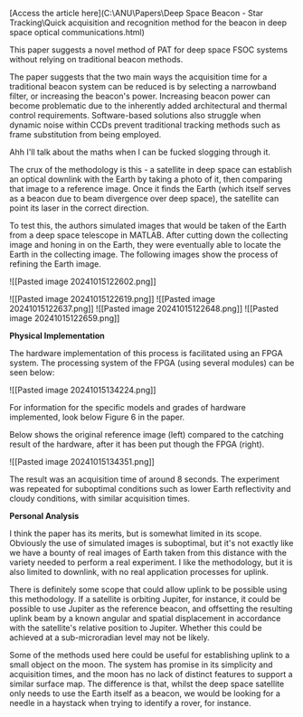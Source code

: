 [Access the article here](C:\ANU\Papers\Deep Space Beacon - Star Tracking\Quick acquisition and recognition method for the beacon in deep space optical communications.html)

This paper suggests a novel method of PAT for deep space FSOC systems without relying on traditional beacon methods.

The paper suggests that the two main ways the acquisition time for a traditional beacon system can be reduced is by selecting a narrowband filter, or increasing the beacon's power. Increasing beacon power can become problematic due to the inherently added architectural and thermal control requirements. Software-based solutions also struggle when dynamic noise within CCDs prevent traditional tracking methods such as frame substitution from being employed.

Ahh I'll talk about the maths when I can be fucked slogging through it.

The crux of the methodology is this - a satellite in deep space can establish an optical downlink with the Earth by taking a photo of it, then comparing that image to a reference image. Once it finds the Earth (which itself serves as a beacon due to beam divergence over deep space), the satellite can point its laser in the correct direction.

To test this, the authors simulated images that would be taken of the Earth from a deep space telescope in MATLAB. After cutting down the collecting image and honing in on the Earth, they were eventually able to locate the Earth in the collecting image. The following images show the process of refining the Earth image.

![[Pasted image 20241015122602.png]]

![[Pasted image 20241015122619.png]]
![[Pasted image 20241015122637.png]]
![[Pasted image 20241015122648.png]]
![[Pasted image 20241015122659.png]]

**Physical Implementation**

The hardware implementation of this process is facilitated using an FPGA system. The processing system of the FPGA (using several modules) can be seen below:

![[Pasted image 20241015134224.png]]

For information for the specific models and grades of hardware implemented, look below Figure 6 in the paper.

Below shows the original reference image (left) compared to the catching result of the hardware, after it has been put though the FPGA (right).

![[Pasted image 20241015134351.png]]

The result was an acquisition time of around 8 seconds. The experiment was repeated for suboptimal conditions such as lower Earth reflectivity and cloudy conditions, with similar acquisition times.

**Personal Analysis**

I think the paper has its merits, but is somewhat limited in its scope. Obviously the use of simulated images is suboptimal, but it's not exactly like we have a bounty of real images of Earth taken from this distance with the variety needed to perform a real experiment. I like the methodology, but it is also limited to downlink, with no real application processes for uplink.

There is definitely some scope that could allow uplink to be possible using this methodology. If a satellite is orbiting Jupiter, for instance, it could be possible to use Jupiter as the reference beacon, and offsetting the resulting uplink beam by a known angular and spatial displacement in accordance with the satellite's relative position to Jupiter. Whether this could be achieved at a sub-microradian level may not be likely.

Some of the methods used here could be useful for establishing uplink to a small object on the moon. The system has promise in its simplicity and acquisition times, and the moon has no lack of distinct features to support a similar surface map. The difference is that, whilst the deep space satellite only needs to use the Earth itself as a beacon, we would be looking for a needle in a haystack when trying to identify a rover, for instance. 